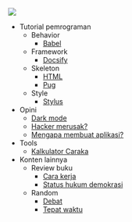 ![](https://images-wixmp-ed30a86b8c4ca887773594c2.wixmp.com/f/631662de-afec-4792-b74b-74820610e626/d5s9380-00f08579-5bf5-45d0-a689-92f0c6afc1b1.gif?token=eyJ0eXAiOiJKV1QiLCJhbGciOiJIUzI1NiJ9.eyJpc3MiOiJ1cm46YXBwOjdlMGQxODg5ODIyNjQzNzNhNWYwZDQxNWVhMGQyNmUwIiwic3ViIjoidXJuOmFwcDo3ZTBkMTg4OTgyMjY0MzczYTVmMGQ0MTVlYTBkMjZlMCIsImF1ZCI6WyJ1cm46c2VydmljZTpmaWxlLmRvd25sb2FkIl0sIm9iaiI6W1t7InBhdGgiOiIvZi82MzE2NjJkZS1hZmVjLTQ3OTItYjc0Yi03NDgyMDYxMGU2MjYvZDVzOTM4MC0wMGYwODU3OS01YmY1LTQ1ZDAtYTY4OS05MmYwYzZhZmMxYjEuZ2lmIn1dXX0.RaN5jLQqSyaVf9NESTrG7pna4YsgELXcj4adsOp_xmo)

- Tutorial pemrograman
  - Behavior
    - [Babel](/behavior/babel)
  - Framework
    - [Docsify](/framework/docsify)
  - Skeleton
    - [HTML](/skeleton/html)
    - [Pug](/skeleton/pug)
  - Style
    - [Stylus](/style/stylus)
- Opini
  - [Dark mode](/opini/dark-mode)
  - [Hacker merusak?](/opini/hacker-merusak)
  - [Mengapa membuat aplikasi?](/opini/mengapa-aplikasi)
- Tools 
  - [Kalkulator Caraka](/caraka ":ignore")
- Konten lainnya
  - Review buku
    - [Cara kerja](/buku/cara-kerja)
    - [Status hukum demokrasi](/buku/status-hukum-demokrasi)
  - Random
    - [Debat](/random/debat)
    - [Tepat waktu](/random/tepat-waktu)